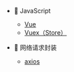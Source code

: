  * 📑 JavaScript
   * [Vue](vue.md)
   * [Vuex（Store）](vuex.md)

* 🌹 网络请求封装
   * [axios](request.md)


 


